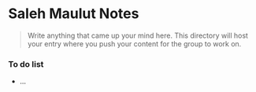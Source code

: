 # Saleh Maulut Notes
> Write anything that came up your mind here.
> This directory will host your entry where you push your content for the group to work on.

### To do list
- ...

